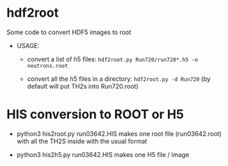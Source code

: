 # hdf2root
Some code to convert HDF5 images to root

* USAGE:
   * convert a list of h5 files:              `hdf2root.py Run720/run720*.h5 -o neutrons.root`

   * convert all the h5 files in a directory: `hdf2root.py -d Run720`  (by default will put TH2s into Run720.root)

# HIS conversion to ROOT or H5
* python3 his2root.py run03642.HIS
makes one root file (run03642.root) with all the TH2S inside with the usual format

* python3 his2h5.py run03642.HIS
makes one H5 file / image
